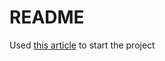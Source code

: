 # README

Used [this article](https://medium.com/@chinnatiptaemkaeo/integrate-omniauth-facebook-to-rails-5-1389d760d92a) to start the project
